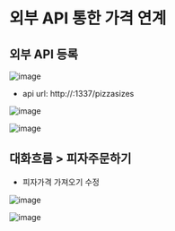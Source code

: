 # 외부 API 통한 가격 연계

## 외부 API 등록

![image](https://user-images.githubusercontent.com/24771449/67618711-e292d080-f82d-11e9-917e-c614d5f6cfe5.png)

- api url: http://<ip>:1337/pizzasizes

![image](https://user-images.githubusercontent.com/24771449/67618974-11f70c80-f831-11e9-9084-0d2567ba9b2f.png)

![image](https://user-images.githubusercontent.com/24771449/67618922-677ee980-f830-11e9-8df5-38c4a68bc6e1.png)

## 대화흐름 > 피자주문하기
- 피자가격 가져오기 수정

![image](https://user-images.githubusercontent.com/24771449/67619013-5f737980-f831-11e9-82d0-c722057c3838.png)

![image](https://user-images.githubusercontent.com/24771449/67619034-8af66400-f831-11e9-91a7-2391f8c597af.png)

